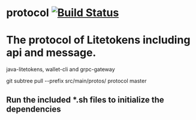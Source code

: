 # protocol [![Build Status](https://travis-ci.org.litetokensprotocol/protocol.svg?branch=master)](https://travis-ci.org.litetokensprotocol/protocol)


# The protocol of Litetokens including api and message.

java-litetokens, wallet-cli and grpc-gateway

git subtree pull --prefix src/main/protos/ protocol master

## Run the included *.sh files to initialize the dependencies

